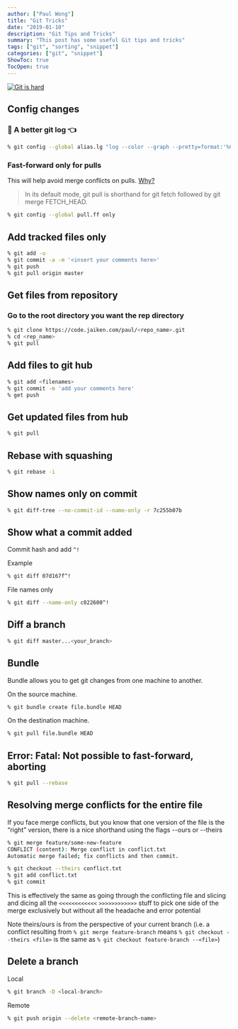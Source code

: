 ```yaml
---
author: ["Paul Wong"]
title: "Git Tricks"
date: "2019-01-10"
description: "Git Tips and Tricks"
summary: "This post has some useful Git tips and tricks"
tags: ["git", "sorting", "snippet"]
categories: ["git", "snippet"]
ShowToc: true
TocOpen: true
---
```


[<img src="https://imgs.xkcd.com/comics/git.png" alt="Git is hard">](https://xkcd.com/1597/)

## Config changes

### :rocket: A better git log :point_left:

```bash
% git config --global alias.lg "log --color --graph --pretty=format:'%Cred%h%Creset -%C(yellow)%d%Creset %s %Cgreen(%cr) %C(bold blue)<%an>%Creset' --abbrev-commit"
```

### Fast-forward only for pulls

This will help avoid merge conflicts on pulls. [Why?](https://blog.sffc.xyz/post/185195398930/why-you-should-use-git-pull-ff-only)

> In its default mode, git pull is shorthand for git fetch followed by git merge FETCH_HEAD.

```bash
% git config --global pull.ff only
```

## Add tracked files only

```bash
% git add -u
% git commit -a -m '<insert your comments here>'
% git push
% git pull origin master
```

## Get files from repository

### Go to the root directory you want the rep directory

```bash
% git clone https://code.jaiken.com/paul/<repo_name>.git
% cd <rep_name>
% git pull
```

## Add files to git hub

```bash
% git add <filenames>
% git commit -m 'add your comments here'
% get push
```

## Get updated files from hub

```bash
% git pull
```

## Rebase with squashing

```bash
% git rebase -i
```

## Show names only on commit

```bash
% git diff-tree --no-commit-id --name-only -r 7c255b07b
```

## Show what a commit added

Commit hash and add `^!`

Example

```bash
% git diff 07d167f^!
```

File names only

```bash
% git diff --name-only c022600^!
```

## Diff a branch

```bash
% git diff master...<your_branch>
```

## Bundle

Bundle allows you to get git changes from one machine to another.

On the source machine.

```bash
% git bundle create file.bundle HEAD
```

On the destination machine.

```bash
% git pull file.bundle HEAD
```

## Error: Fatal: Not possible to fast-forward, aborting

```bash
% git pull --rebase
```

## Resolving merge conflicts for the entire file

If you face merge conflicts, but you know that one version of the file is the “right” version, there is a nice shorthand using the flags --ours or --theirs

```bash
% git merge feature/some-new-feature
CONFLICT (content): Merge conflict in conflict.txt
Automatic merge failed; fix conflicts and then commit.
```

```bash
% git checkout --theirs conflict.txt
% git add conflict.txt
% git commit
```

This is effectively the same as going through the conflicting file and slicing and dicing all the `<<<<<<<<<<<<` `>>>>>>>>>>>>` stuff to pick one side of the merge exclusively but without all the headache and error potential

Note theirs/ours is from the perspective of your current branch (i.e. a conflict resulting from `% git merge feature-branch` means `% git checkout --theirs <file>` is the same as `% git checkout feature-branch --<file>`)

## Delete a branch

Local

```bash
% git branch -D <local-branch>
```

Remote

```bash
% git push origin --delete <remote-branch-name>
```
